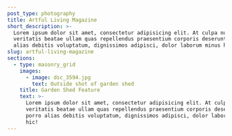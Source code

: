 ```yaml
---
post_type: photography
title: Artful Living Magazine
short_description: >-
  Lorem ipsum dolor sit amet, consectetur adipisicing elit. At culpa nulla
  veritatis beatae ullam quas repellendus praesentium corporis deserunt ab porro
  alias debitis voluptatum, dignissimos adipisci, dolor laborum minus hic!
slug: artful-living-magazine
sections:
  - type: masonry_grid
    images:
      - image: dsc_3594.jpg
        text: Outside shot of garden shed
    title: Garden Shed Feature
    text: >-
      Lorem ipsum dolor sit amet, consectetur adipisicing elit. At culpa nulla
      veritatis beatae ullam quas repellendus praesentium corporis deserunt ab
      porro alias debitis voluptatum, dignissimos adipisci, dolor laborum minus
      hic!
---
```

